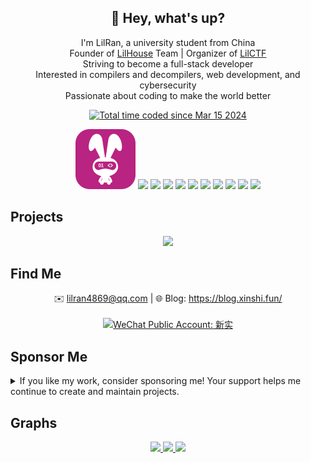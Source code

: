 <h2 align="center">👋 Hey, what's up?</h2>

<p align="center">
I'm LilRan, a university student from China <br />
Founder of <a href="https://github.com/Lil-House" target="_blank">LilHouse</a> Team | Organizer of <a href="https://github.com/Lil-House/LilCTF-2025" target="_blank">LilCTF</a> <br />
Striving to become a full-stack developer <br />
Interested in compilers and decompilers, web development, and cybersecurity <br />
Passionate about coding to make the world better <br />
</p>

<p align="center">
  <a href="https://wakatime.com/@LilRan" target="_blank">
    <img src="https://wakatime.com/badge/user/018e4199-cdc3-4072-a62e-0e9eb18a8ed1.svg" alt="Total time coded since Mar 15 2024" />
  </a>
</p>

<p align="center">
  <img src="https://github.com/Lil-Ran/Lil-Ran/raw/main/assets/moonbit.svg">
  <!-- <img src="https://skillicons.dev/icons?i=python,ts,react,rust,dotnet,cpp,linux,docker,bash,vscode"> -->
  <img src="https://skillicons.dev/icons?i=python">
  <img src="https://skillicons.dev/icons?i=ts">
  <img src="https://skillicons.dev/icons?i=react">
  <img src="https://skillicons.dev/icons?i=rust">
  <img src="https://skillicons.dev/icons?i=dotnet">
  <img src="https://skillicons.dev/icons?i=cpp">
  <img src="https://skillicons.dev/icons?i=linux">
  <img src="https://skillicons.dev/icons?i=docker">
  <img src="https://skillicons.dev/icons?i=bash">
  <img src="https://skillicons.dev/icons?i=vscode">
</p>

## Projects

<p align="center">
  <a href="https://github.com/Lil-House/Pyarmor-Static-Unpack-1shot" target="_blank">
    <picture>
      <source
        srcset="https://github-readme-stats.vercel.app/api/pin/?username=Lil-House&repo=Pyarmor-Static-Unpack-1shot&theme=github_dark_dimmed"
        media="(prefers-color-scheme: dark)"
      />
      <source
        srcset="https://github-readme-stats.vercel.app/api/pin/?username=Lil-House&repo=Pyarmor-Static-Unpack-1shot"
        media="(prefers-color-scheme: light), (prefers-color-scheme: no-preference)"
      />
      <img src="https://github-readme-stats.vercel.app/api/pin/?username=Lil-House&repo=Pyarmor-Static-Unpack-1shot" />
    </picture>
  </a>
</p>

## Find Me

<p align="center">
✉️ <a href="mailto:lilran4869@qq.com" target="_blank">lilran4869@qq.com</a>
 | 🌐 Blog: <a href="https://blog.xinshi.fun/" target="_blank">https://blog.xinshi.fun/</a>
<br />
<br />
<a href="https://github.com/Lil-Ran/Lil-Ran/raw/main/assets/wechatpub.webp" target="_blank">
  <img src="https://img.shields.io/badge/WeChat%20Public%20Account-新实-green?style=for-the-badge&logo=wechat" alt="WeChat Public Account: 新实">
</a>
<!-- &nbsp;
<a href="https://space.bilibili.com/478892019" target="_blank">
  <img src="https://img.shields.io/badge/Bilibili-新实LilRan-orange?style=for-the-badge&logo=bilibili" alt="Bilibili: 新实LilRan">
</a> -->
<br />
</p>

## Sponsor Me

<details>
<summary>If you like my work, consider sponsoring me! Your support helps me continue to create and maintain projects.</summary>

| WeChat Pay | Alipay | <div align="center"> Ko-fi, Patreon, Wise </div> |
|:----------:|:------:|----------------------|
| ![](assets/wechatpay.webp) | ![](assets/alipay.webp) | https://ko-fi.com/lilran <br /> https://patreon.com/Lil_Ran <br /> https://wise.com/pay/me/stasc07 |

</details>

## Graphs

<div align="center">

<a href="https://github.com/anuraghazra/github-readme-stats" target="_blank">
  <picture>
    <source
      srcset="https://github-readme-stats.vercel.app/api?username=Lil-Ran&hide=issues&show=prs_merged&show_icons=true&include_all_commits=true&theme=github_dark_dimmed"
      media="(prefers-color-scheme: dark)"
    />
    <source
      srcset="https://github-readme-stats.vercel.app/api?username=Lil-Ran&hide=issues&show=prs_merged&show_icons=true&include_all_commits=true"
      media="(prefers-color-scheme: light), (prefers-color-scheme: no-preference)"
    />
    <img src="https://github-readme-stats.vercel.app/api?username=Lil-Ran&hide=issues&show=prs_merged&show_icons=true&include_all_commits=true" />
  </picture>
</a>

<a href="https://github.com/ryo-ma/github-profile-trophy" target="_blank">
  <picture>
    <source
      srcset="https://github-profile-trophy.vercel.app/?username=Lil-Ran&row=1&column=8&theme=onedark"
      media="(prefers-color-scheme: dark)"
    />
    <source
      srcset="https://github-profile-trophy.vercel.app/?username=Lil-Ran&row=1&column=8"
      media="(prefers-color-scheme: light), (prefers-color-scheme: no-preference)"
    />
    <img src="https://github-profile-trophy.vercel.app/?username=Lil-Ran&row=1&column=8" />
  </picture>
</a>

<a href="https://github.com/vn7n24fzkq/github-profile-summary-cards" target="_blank">
  <picture>
    <source
      srcset="https://github-profile-summary-cards.vercel.app/api/cards/profile-details?username=Lil-Ran&theme=github_dark"
      media="(prefers-color-scheme: dark)"
    />
    <source
      srcset="https://github-profile-summary-cards.vercel.app/api/cards/profile-details?username=Lil-Ran"
      media="(prefers-color-scheme: light), (prefers-color-scheme: no-preference)"
    />
    <img src="https://github-profile-summary-cards.vercel.app/api/cards/profile-details?username=Lil-Ran" />
  </picture>
</a>

</div>

